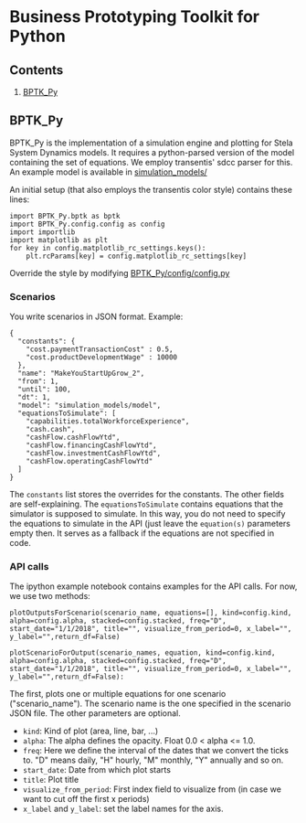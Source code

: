 # Business Prototyping Toolkit for Python
## Contents
1. [BPTK_Py](#BPTK_Py)

## BPTK_Py
BPTK_Py is the implementation of a simulation engine and plotting for Stela System Dynamics models. 
It requires a python-parsed version of the model containing the set of equations. We employ transentis' sdcc parser for this. An example model is available in [simulation_models/](simulation_models/)

An initial setup (that also employs the transentis color style) contains these lines:
```
import BPTK_Py.bptk as bptk
import BPTK_Py.config.config as config
import importlib
import matplotlib as plt
for key in config.matplotlib_rc_settings.keys():
    plt.rcParams[key] = config.matplotlib_rc_settings[key]
```

Override the style by modifying [BPTK_Py/config/config.py](BPTK_Py/config/config.py)

### Scenarios
You write scenarios in JSON format. Example:

```
{
  "constants": {
    "cost.paymentTransactionCost" : 0.5,
    "cost.productDevelopmentWage" : 10000
  },
  "name": "MakeYouStartUpGrow_2",
  "from": 1,
  "until": 100,
  "dt": 1,
  "model": "simulation_models/model",
  "equationsToSimulate": [
    "capabilities.totalWorkforceExperience",
    "cash.cash",
    "cashFlow.cashFlowYtd",
    "cashFlow.financingCashFlowYtd",
    "cashFlow.investmentCashFlowYtd",
    "cashFlow.operatingCashFlowYtd"
  ]
}
```
The ``constants`` list stores the overrides for the constants. The other fields are self-explaining. The ``equationsToSimulate`` contains equations that the simulator is supposed to simulate. In this way, you do not need to specify the equations to simulate in the API (just leave the ``equation(s)`` parameters empty then. It serves as a fallback if the equations are not specified in code.

### API calls
The ipython example notebook contains examples for the API calls. For now, we use two methods:
```
plotOutputsForScenario(scenario_name, equations=[], kind=config.kind, alpha=config.alpha, stacked=config.stacked, freq="D", start_date="1/1/2018", title="", visualize_from_period=0, x_label="", y_label="",return_df=False)

plotScenarioForOutput(scenario_names, equation, kind=config.kind, alpha=config.alpha, stacked=config.stacked, freq="D", start_date="1/1/2018", title="", visualize_from_period=0, x_label="", y_label="",return_df=False):
```

The first, plots one or multiple equations for one scenario ("scenario_name"). The scenario name is the one specified in the scenario JSON file. The other parameters are optional. 
- ``kind``: Kind of plot (area, line, bar, ...)
- ``alpha``: The alpha defines the opacity. Float 0.0 < alpha <= 1.0.
- ``freq``: Here we define the interval of the dates that we convert the ticks to. "D" means daily, "H" hourly, "M" monthly, "Y" annually and so on.
- ``start_date``: Date from which plot starts
- ``title``: Plot title
- ``visualize_from_period``: First index field to visualize from (in case we want to cut off the first x periods)
- ``x_label`` and ``y_label``: set the label names for the axis.



